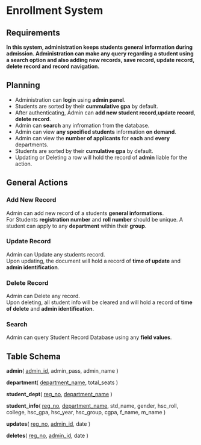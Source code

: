 # Enrollment System

## Requirements

**In this system, administration keeps students general information during admission. Administration can make any query regarding a student using a search option and also adding new records, save record, update record, delete record and record navigation.**

## Planning

* Administration can **login** using **admin panel**.
* Students are sorted by their **cummulative gpa** by default.
* After authenticating, Admin can **add new student record**,**update record**, **delete record**.
* Admin can **search** any infromation from the database.
* Admin can view **any specified students** information **on demand**.
* Admin can view the **number of applicants** for **each** and **every** departments.
* Students are sorted by their **cumulative gpa** by default.
* Updating or Deleting a row will hold the record of **admin** liable for the action.

## General Actions

### Add New Record

Admin can add new record of a students **general informations**.<br>
For Students **registration number** and **roll number** should be unique. A student can apply to any **department** within their **group**.

### Update Record

Admin can Update any students record.<br>
Upon updating, the document will hold a record of **time of update** and **admin identification**.

### Delete Record

Admin can Delete any record.<br>
Upon deleting, all student info will be cleared and will hold a record of **time of delete** and **admin identification**.

### Search

Admin can query Student Record Database using any **field values**.

## Table Schema

**admin**(
  <ins>admin_id</ins>,
  admin_pass,
  admin_name
)

**department**(
  <ins>department_name</ins>,
  total_seats
)

**student_dept**(
    <ins>reg_no</ins>,
    <ins>department_name</ins>
)

**student_info**(
  <ins>reg_no</ins>,
  <ins>department_name</ins>,
  std_name,
  gender,
  hsc_roll,
  college,
  hsc_gpa,
  hsc_year,
  hsc_group,
  cgpa,
  f_name,
  m_name
)

**updates**(
  <ins>reg_no</ins>,
  <ins>admin_id</ins>,
  date
)

**deletes**(
  <ins>reg_no</ins>,
  <ins>admin_id</ins>,
  date
)